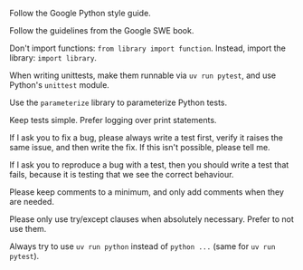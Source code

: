 Follow the Google Python style guide.

Follow the guidelines from the Google SWE book. 

Don't import functions: `from library import function`. Instead, import the library: `import library`.

When writing unittests, make them runnable via `uv run pytest`, and use Python's `unittest` module.

Use the `parameterize` library to parameterize Python tests.

Keep tests simple. Prefer logging over print statements.

If I ask you to fix a bug, please always write a test first, verify it raises the same issue, and then write the fix. If this isn't possible, please tell me. 

If I ask you to reproduce a bug with a test, then you should write a test that fails, because it is testing that we see the correct behaviour. 

Please keep comments to a minimum, and only add comments when they are needed.

Please only use try/except clauses when absolutely necessary. Prefer to not use them.

Always try to use `uv run python` instead of `python ...` (same for `uv run pytest`).
